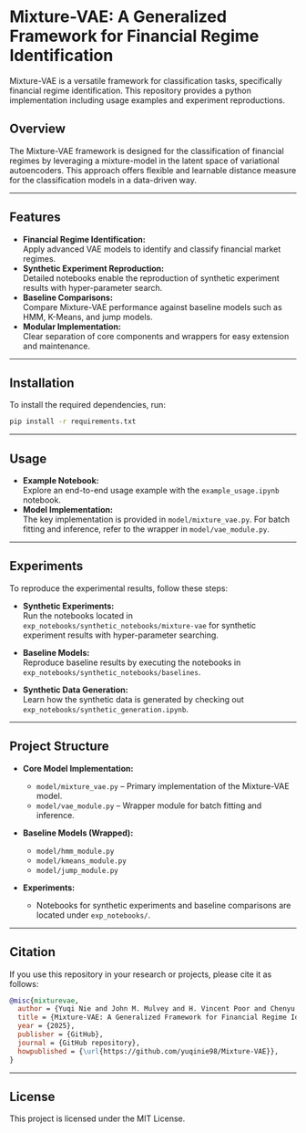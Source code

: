 # Mixture-VAE: A Generalized Framework for Financial Regime Identification

Mixture-VAE is a versatile framework for classification tasks, specifically financial regime identification. This repository provides a python implementation including usage examples and experiment reproductions.

<!-- ---

## Table of Contents
- [Overview](#overview)
- [Features](#features)
- [Installation](#installation)
- [Usage](#usage)
- [Experiments](#experiments)
- [Project Structure](#project-structure)
- [Citation](#citation)
- [License](#license)

--- -->

## Overview
The Mixture-VAE framework is designed for the classification of financial regimes by leveraging a mixture-model in the latent space of variational autoencoders. This approach offers flexible and learnable distance measure for the classification models in a data-driven way.

---

## Features
- **Financial Regime Identification:**  
  Apply advanced VAE models to identify and classify financial market regimes.
- **Synthetic Experiment Reproduction:**  
  Detailed notebooks enable the reproduction of synthetic experiment results with hyper-parameter search.
- **Baseline Comparisons:**  
  Compare Mixture-VAE performance against baseline models such as HMM, K-Means, and jump models.
- **Modular Implementation:**  
  Clear separation of core components and wrappers for easy extension and maintenance.

---

## Installation
To install the required dependencies, run:

```bash
pip install -r requirements.txt
```

---

## Usage
- **Example Notebook:**  
  Explore an end-to-end usage example with the `example_usage.ipynb` notebook.
- **Model Implementation:**  
  The key implementation is provided in `model/mixture_vae.py`. For batch fitting and inference, refer to the wrapper in `model/vae_module.py`.

---

## Experiments
To reproduce the experimental results, follow these steps:

- **Synthetic Experiments:**  
  Run the notebooks located in `exp_notebooks/synthetic_notebooks/mixture-vae` for synthetic experiment results with hyper-parameter searching.
  
- **Baseline Models:**  
  Reproduce baseline results by executing the notebooks in `exp_notebooks/synthetic_notebooks/baselines`.
  
- **Synthetic Data Generation:**  
  Learn how the synthetic data is generated by checking out `exp_notebooks/synthetic_generation.ipynb`.

---

## Project Structure
- **Core Model Implementation:**
  - `model/mixture_vae.py` – Primary implementation of the Mixture-VAE model.
  - `model/vae_module.py` – Wrapper module for batch fitting and inference.
  
- **Baseline Models (Wrapped):**
  - `model/hmm_module.py`
  - `model/kmeans_module.py`
  - `model/jump_module.py`
  
- **Experiments:**
  - Notebooks for synthetic experiments and baseline comparisons are located under `exp_notebooks/`.

---

## Citation
If you use this repository in your research or projects, please cite it as follows:
 ```bibtex
 @misc{mixturevae,
   author = {Yuqi Nie and John M. Mulvey and H. Vincent Poor and Chenyu Yu and Hao Huang},
   title = {Mixture-VAE: A Generalized Framework for Financial Regime Identification},
   year = {2025},
   publisher = {GitHub},
   journal = {GitHub repository},
   howpublished = {\url{https://github.com/yuqinie98/Mixture-VAE}},
 }
 ```

---

## License
This project is licensed under the MIT License.
